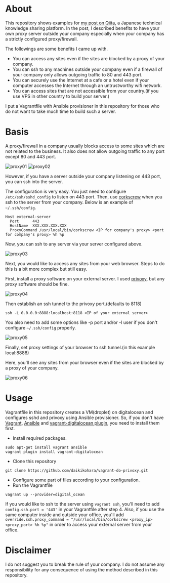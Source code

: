 # About

This repository shows examples for [my post on Qiita](http://qiita.com/kiida/items/37557a1029788afec98a), a Japanese technical knowledge sharing platform.
In the post, I described benefits to have your own proxy server outside your company especially when your company has a strictly configured proxy/firewall.

The followings are some benefits I came up with.

* You can access any sites even if the sites are blocked by a proxy of your company.
* You can ssh to any machines outside your company even if a firewall of your company only allows outgoing traffic to 80 and 443 port.
* You can securely use the Internet at a cafe or a hotel even if your computer accesses the Internet through an untrustworthy wifi network.
* You can access sites that are not accessible from your country.(if you use VPS in other country to build your server.)

I put a Vagrantfile with Ansible provisioner in this repository for those who do not want to take much time to build such a server.

# Basis

A proxy/firewall in a company usually blocks access to some sites which are not related to the business.
It also does not allow outgoing traffic to any port except 80 and 443 port.

![proxy01](https://raw.github.com/wiki/daikikohara/vagrant-do-privoxy/images/proxy01.png)
![proxy02](https://raw.github.com/wiki/daikikohara/vagrant-do-privoxy/images/proxy02.png)

However, if you have a server outside your company listening on 443 port, you can ssh into the server.

The configuration is very easy.
You just need to configure `/etc/ssh/sshd_config` to listen on 443 port.
Then, use [corkscrew](http://www.agroman.net/corkscrew/) when you ssh to the server from your company. Below is an example of `~/.ssh/config`.

```
Host external-server
  Port      443
  HostName  XXX.XXX.XXX.XXX
  ProxyCommand /usr/local/bin/corkscrew <IP for company's proxy> <port for company's proxy> %h %p
```

Now, you can ssh to any server via your server configured above.

![proxy03](https://raw.github.com/wiki/daikikohara/vagrant-do-privoxy/images/proxy03.png)

Next, you would like to access any sites from your web browser.
Steps to do this is a bit more complex but still easy.

First, install a proxy software on your external server.
I used [privoxy](http://www.privoxy.org/), but any proxy software should be fine.

![proxy04](https://raw.github.com/wiki/daikikohara/vagrant-do-privoxy/images/proxy04.png)

Then establish an ssh tunnel to the privoxy port.(defaults to 8118)

```
ssh -L 0.0.0.0:8888:localhost:8118 <IP of your external server>
```

You also need to add some options like -p port and/or -l user if you don't configure `~/.ssh/config` properly.

![proxy05](https://raw.github.com/wiki/daikikohara/vagrant-do-privoxy/images/proxy05.png)

Finally, set proxy settings of your browser to ssh tunnel.(in this example local:8888)

Here, you'll see any sites from your browser even if the sites are blocked by a proxy of your company.

![proxy06](https://raw.github.com/wiki/daikikohara/vagrant-do-privoxy/images/proxy06.png)

# Usage

Vagrantfile in this repository creates a VM(droplet) on digitalocean and configures sshd and privoxy using Ansible provisioner.
So, if you don't have [Vagrant](https://www.vagrantup.com/), [Ansible](http://www.ansible.com/home) and [vagrant-digitalocean plugin](https://github.com/smdahlen/vagrant-digitalocean/), you need to install them first.

* Install required packages.
```
sudo apt-get install vagrant ansible
vagrant plugin install vagrant-digitalocean
```
* Clone this repository
```
git clone https://github.com/daikikohara/vagrant-do-privoxy.git
```
* Configure some part of files according to your configuration.
* Run the Vagrantfile
```
vagrant up --provider=digital_ocean
```

If you would like to ssh to the server using `vagrant ssh`, you'll need to add `config.ssh.port = '443'` in your Vagrantfile after step 4.
Also, if you use the same computer inside and outside your office, you'll add `override.ssh.proxy_command = "/usr/local/bin/corkscrew <proxy_ip> <proxy_port> %h %p"` in order to access your external server from your office.

# Disclaimer

I do not suggest you to break the rule of your company.
I do not assume any responsibility for any consequence of using the method described in this repository.

